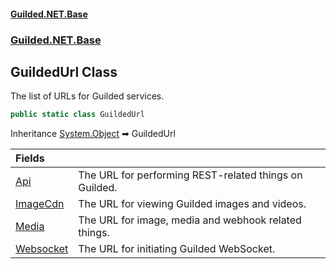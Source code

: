 
#### [Guilded.NET.Base](Guilded_NET_Base 'Guilded_NET_Base')
### [Guilded.NET.Base](Guilded_NET_Base#Guilded_NET_Base 'Guilded.NET.Base')
## GuildedUrl Class
The list of URLs for Guilded services.  
```csharp
public static class GuildedUrl
```

Inheritance [System.Object](https://docs.microsoft.com/en-us/dotnet/api/System.Object 'System.Object') &#x27A1; GuildedUrl  

| Fields | |
| :--- | :--- |
| [Api](GuildedUrl_Api 'Guilded.NET.Base.GuildedUrl.Api') | The URL for performing REST-related things on Guilded.<br/> |
| [ImageCdn](GuildedUrl_ImageCdn 'Guilded.NET.Base.GuildedUrl.ImageCdn') | The URL for viewing Guilded images and videos.<br/> |
| [Media](GuildedUrl_Media 'Guilded.NET.Base.GuildedUrl.Media') | The URL for image, media and webhook related things.<br/> |
| [Websocket](GuildedUrl_Websocket 'Guilded.NET.Base.GuildedUrl.Websocket') | The URL for initiating Guilded WebSocket.<br/> |
